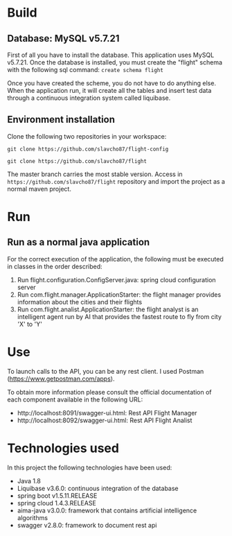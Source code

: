 # Build

## Database: MySQL v5.7.21

First of all you have to install the database. This application uses MySQL v5.7.21. Once the database is installed, you must create the "flight" schema with the following sql command: `create schema flight`

Once you have created the scheme, you do not have to do anything else. When the application run, it will create all the tables and insert test data through a continuous integration system called liquibase.

## Environment installation

Clone the following two repositories in your workspace:

`git clone https://github.com/slavcho87/flight-config`

`git clone https://github.com/slavcho87/flight` 

The master branch carries the most stable version. Access in `https://github.com/slavcho87/flight` repository and import the project as a normal maven project.

# Run

## Run as a normal java application

For the correct execution of the application, the following must be executed in classes in the order described:

1. Run flight.configuration.ConfigServer.java: spring cloud configuration server
2. Run com.flight.manager.ApplicationStarter: the flight manager provides information about the cities and their flights 
3. Run com.flight.analist.ApplicationStarter: the flight analyst is an intelligent agent run by AI that provides the fastest route to fly from city 'X' to 'Y'

# Use

To launch calls to the API, you can be any rest client. I used Postman (https://www.getpostman.com/apps). 

To obtain more information please consult the official documentation of each component available in the following URL:

- http://localhost:8091/swagger-ui.html: Rest API Flight Manager
- http://localhost:8092/swagger-ui.html: Rest API Flight Analist

# Technologies used

In this project the following technologies have been used:

- Java 1.8
- Liquibase v3.6.0: continuous integration of the database
- spring boot v1.5.11.RELEASE
- spring cloud 1.4.3.RELEASE
- aima-java v3.0.0: framework that contains artificial intelligence algorithms
- swagger v2.8.0: framework to document rest api

